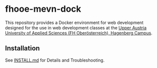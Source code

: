 # fhooe-mevn-dock

This repository provides a Docker environment for web development designed for the use in web development classes at the [Upper Austria University of Applied Sciences (FH Oberösterreich), Hagenberg Campus](https://www.fh-ooe.at/en/hagenberg-campus/).

## Installation

See [INSTALL.md](https://github.com/rru-hgb/fhooe-onm-dock/blob/main/INSTALL.md) for Details and Troubleshooting.
